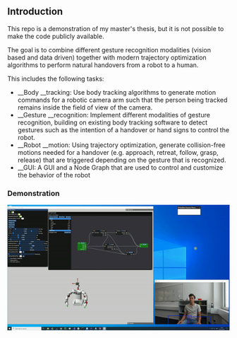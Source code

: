 ## Introduction

This repo is a demonstration of my master's thesis, but it is not possible to make the code publicly available.

The goal is to  combine  different  gesture recognition  modalities  (vision  based  and  data  driven)  together  with  modern  trajectory  optimization algorithms to perform natural handovers from a robot to a human.

This includes the following tasks:
- __Body __tracking: Use body tracking algorithms to generate motion commands for a robotic camera arm such that the person being tracked remains inside the field of view of the camera. 
- __Gesture __recognition: Implement different modalities of gesture recognition, building on existing body tracking software to detect gestures such as the intention of a handover or hand signs to control the robot.
- __Robot __motion: Using trajectory optimization, generate collision-free motions needed for a handover (e.g. approach, retreat, follow, grasp, release) that are triggered depending on the gesture that is recognized.
- __GUI: A GUI and a Node Graph that are used to control and customize the behavior of the robot

### Demonstration

<img src="demo.gif" />
